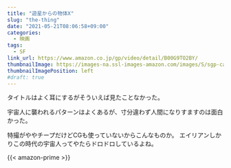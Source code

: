 ```yaml
---
title: "遊星からの物体X"
slug: "the-thing"
date: "2021-05-21T08:06:58+09:00"
categories:
  - 映画
tags:
  - SF
link_url: https://www.amazon.co.jp/gp/video/detail/B00G9TO2BY/
thumbnailImage: https://images-na.ssl-images-amazon.com/images/S/sgp-catalog-images/region_JP/nbcu-U2146_JP-Full-Image_GalleryBackground-jp-JP-1611224642479._SX1080_.jpg
thumbnailImagePosition: left
#draft: true
---
```

タイトルはよく耳にするがそういえば見たことなかった。
<!--more-->
宇宙人に襲われるパターンはよくあるが、寸分違わず人間になりすますのは面白かった。

特撮がややチープだけどCGも使っていないからこんなものか。
エイリアンしかりこの時代の宇宙人ってやたらドロドロしているよね。

{{< amazon-prime >}}
